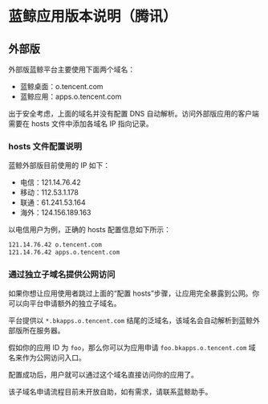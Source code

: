 # 蓝鲸应用版本说明（腾讯）

## 外部版

外部版蓝鲸平台主要使用下面两个域名：

- 蓝鲸桌面：o.tencent.com
- 蓝鲸应用：apps.o.tencent.com

出于安全考虑，上面的域名并没有配置 DNS 自动解析。访问外部版应用的客户端需要在 hosts
文件中添加各域名 IP 指向记录。

### hosts 文件配置说明

蓝鲸外部版目前使用的 IP 如下：

- 电信：121.14.76.42
- 移动：112.53.1.178
- 联通：61.241.53.164
- 海外：124.156.189.163

以电信用户为例，正确的 hosts 配置信息如下所示：

```bash
121.14.76.42 o.tencent.com
121.14.76.42 apps.o.tencent.com
```

### 通过独立子域名提供公网访问

如果你想让应用使用者跳过上面的“配置 hosts”步骤，让应用完全暴露到公网。你可以向平台申请额外的独立子域名。

平台提供以 `*.bkapps.o.tencent.com` 结尾的泛域名，该域名会自动解析到蓝鲸外部版所在服务器。

假如你的应用 ID 为 `foo`，那么你可以为应用申请 `foo.bkapps.o.tencent.com` 域名来作为公网访问入口。

配置成功后，用户就可以通过这个域名直接访问你的应用了。

该子域名申请流程目前未开放自助，如有需求，请联系蓝鲸助手。

